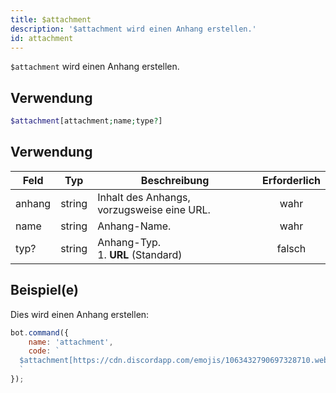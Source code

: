```yaml
---
title: $attachment
description: '$attachment wird einen Anhang erstellen.'
id: attachment
---
```


`$attachment` wird einen Anhang erstellen.

## Verwendung

```php
$attachment[attachment;name;type?]
```

## Verwendung

| Feld   | Typ    | Beschreibung                                   | Erforderlich |
| ------ | ------ | ---------------------------------------------- |:------------:|
| anhang | string | Inhalt des Anhangs, vorzugsweise eine URL.     |     wahr     |
| name   | string | Anhang-Name.                                   |     wahr     |
| typ?   | string | Anhang-Typ. <br /> 1. **URL** (Standard) |    falsch    |

## Beispiel(e)

Dies wird einen Anhang erstellen:

```javascript
bot.command({
    name: 'attachment',
    code: `
  $attachment[https://cdn.discordapp.com/emojis/1063432790697328710.webp?size=96&quality=lossless;boost-icon.png;URL]
  `
});
```
